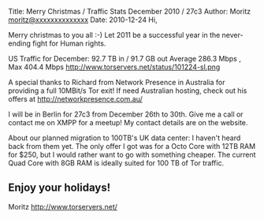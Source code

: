 Title:  Merry Christmas / Traffic Stats December 2010 / 27c3
Author: Moritz <moritz@xxxxxxxxxxxxxx>
Date: 2010-12-24
Hi,

Merry christmas to you all :-) Let 2011 be a successful year in the never-ending fight for Human rights.

US Traffic for December: 92.7 TB in / 91.7 GB out
Average 286.3 Mbps , Max 404.4 Mbps
http://www.torservers.net/status/101224-sl.png

A special thanks to Richard from Network Presence in Australia for providing a full 10MBit/s Tor exit! If need Australian hosting, check out his offers at http://networkpresence.com.au/

I will be in Berlin for 27c3 from December 26th to 30th. Give me a call or contact me on XMPP for a meetup! My contact details are on the website.

About our planned migration to 100TB's UK data center: I haven't heard back from them yet. The only offer I got was for a Octo Core with 12TB RAM for $250, but I would rather want to go with something cheaper. The current Quad Core with 8GB RAM is ideally suited for 100 TB of Tor traffic.

Enjoy your holidays!
--
Moritz
http://www.torservers.net/
